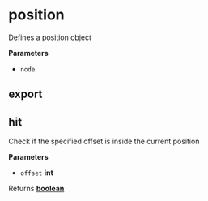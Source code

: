 <!-- Generated by documentation.js. Update this documentation by updating the source code. -->

# position

Defines a position object

**Parameters**

-   `node`  

## export

## hit

Check if the specified offset is inside the current position

**Parameters**

-   `offset` **int** 

Returns **[boolean](https://developer.mozilla.org/en-US/docs/Web/JavaScript/Reference/Global_Objects/Boolean)** 
